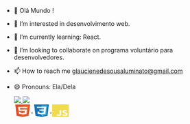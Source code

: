 - 👋 Olá Mundo !
- 👀 I’m interested in desenvolvimento web.
- 🌱 I’m currently learning: React.
- 💞️ I’m looking to collaborate on programa voluntário para desenvolvedores.
- 📫 How to reach me glaucienedesousaluminato@gmail.com
- 😄 Pronouns: Ela/Dela </br>

  
    
  <div> 
    <a href="https://github.com/glauciene31"> 
   <img height="180em" src="https://github-readme-stats.vercel.app/api?username=glauciene31&show_icons=true&theme=dracula&include_all_commits=true&count_private=true"/> 
   <img height="180em" src="https://github-readme-stats.vercel.app/api/top-langs/?username=glauciene31&layout=compact&langs_count=7&theme=dracula"/> </br>
     
  <img align="center" alt="Rafa-HTML" height="30" width="40" src="https://raw.githubusercontent.com/devicons/devicon/master/icons/html5/html5-original.svg">
    <img align="center" alt="Rafa-CSS" height="30" width="40" src="https://raw.githubusercontent.com/devicons/devicon/master/icons/css3/css3-original.svg">
    <img align="center" alt="Rafa-Js" height="30" width="40" src="https://raw.githubusercontent.com/devicons/devicon/master/icons/javascript/javascript-plain.svg">
    
